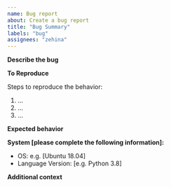 ```yaml
---
name: Bug report
about: Create a bug report
title: "Bug Summary"
labels: "bug"
assignees: "zehina"
---
```


**Describe the bug**

<!-- A clear and concise description of what the bug is. -->

**To Reproduce**

Steps to reproduce the behavior:

1. ...
2. ...
3. ...

**Expected behavior**

<!-- A clear and concise description of what you expected to happen. -->

**System [please complete the following information]:**

- OS: e.g. [Ubuntu 18.04]
- Language Version: [e.g. Python 3.8]

**Additional context**

<!-- Add any other context about the problem here. -->
